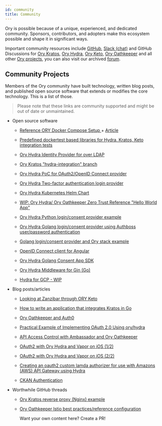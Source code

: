 ```yaml
---
id: community
title: Community
---
```


Ory is possible because of a unique, experienced, and dedicated community.
Sponsors, contributors, and adopters make this ecosystem possible and shape it
in significant ways.

Important community resources include [GitHub](https://github.com/Ory),
[Slack (chat)](https://slack.Ory.sh/) and GitHub Discussions for
[Ory Kratos](https://github.com/ory/kratos/discussions),
[Ory Hydra](https://github.com/ory/hydra/discussions),
[Ory Keto](https://github.com/ory/oathkeeper/discussions),
[Ory Oathkeeper](https://github.com/ory/oathkeeper/discussions) and all other
[Ory projects](https://github.com/ory/meta/discussions), you can also visit our
archived [forum](https://community.Ory.sh/).

## Community Projects

Members of the Ory community have built technology, written blog posts, and
published open source software that extends or modifies the core technology.
This is a list of those.

> Please note that these links are community supported and might be out of date
> or unmaintained.

- Open source software

  - [Reference ORY Docker Compose Setup ](https://github.com/radekg/ory-reference-compose) + [Article](https://gruchalski.com/posts/2021-04-10-ory-reference-docker-compose-and-thoughts-on-the-platform/)
  - [Predefined dockertest based libraries for Hydra, Kratos, Keto integration tests](https://github.com/radekg/app-kit-orytest)
  - [Ory Hydra Identity Provider for over LDAP](https://github.com/i-core/werther)
  - [Ory Kratos "hydra-integration" branch](https://github.com/Ory/kratos-selfservice-ui-node/tree/hydra-integration-2021)
  - [Ory Hydra PoC for OAuth2/OpenID Connect provider](https://git.dittberner.info/jan/hydra_oidc_poc)
  - [Ory Hydra Two-factor authentication login provider](https://github.com/epandurski/hydra_login2f)
  - [Ory Hydra Kubernetes Helm Chart](https://github.com/kubernetes/charts/pull/1022)
  - [WIP: Ory Hydra/ Ory Oathkeeper Zero Trust Reference "Hello World App"](https://github.com/JasonCubic/oathkeeper_hydra_reverse_proxy)

  - [Ory Hydra Python login/consent provider example](https://github.com/westphahl/hydra-login-consent-python)
  - [Ory Hydra Golang login/consent provider using Authboss user/password authentication](https://github.com/nbycomp/login-consent)
  - [Golang login/consent provider and Ory stack example](https://github.com/piensa/logico)
  - [OpenID Connect client for Angular](https://git.webmeisterei.com/minadmin/js-oidc)
  - [Ory Hydra Golang Consent App SDK](https://github.com/janekolszak/idp)
  - [Ory Hydra Middleware for Gin (Go)](https://github.com/janekolszak/gin-hydra)
  - [Hydra for GCP - WIP](https://github.com/someone1/hydra-gcp)

- Blog posts/articles

  - [Looking at Zanzibar through ORY Keto](https://gruchalski.com/posts/2021-04-11-looking-at-zanzibar-through-ory-keto/)
  - [How to write an application that integrates Kratos in Go](https://stories.abletech.nz/integrating-third-party-provider-kratos-f5514b53af66)
  - [Ory Oathkeeper and Auth0](https://blog.commit.dev/articles/open-source-sundays-building-a-user-management-solution-using-Ory-oathkeeper-and-auth0)
  - [Practical Example of Implementing OAuth 2.0 Using ory/hydra](https://yusufs.medium.com/practical-example-of-implementing-oauth-2-0-using-ory-hydra-fbaa2765d94f)

  - [API Access Control with Ambassador and Ory Oathkeeper](https://blog.getambassador.io/part-2-api-access-control-and-authentication-with-kubernetes-ambassador-and-Ory-oathkeeper-q-a-127fa57f6332?utm_content=76739953&utm_medium=social&utm_source=twitter)
  - [OAuth2 with Ory Hydra and Vapor on iOS (1/2)](https://medium.com/12plus1/oauth2-with-Ory-hydra-vapor-3-and-ios-12-ca0e61c28f5a)
  - [OAuth2 with Ory Hydra and Vapor on iOS (2/2)](https://medium.com/12plus1/oauth2-implementation-with-Ory-hydra-vapor-3-and-ios-12-d1fe688a5479)
  - [Creating an oauth2 custom lamda authorizer for use with Amazons (AWS) API Gateway using Hydra](https://blogs.edwardwilde.com/2017/01/12/creating-an-oauth2-custom-lamda-authorizer-for-use-with-amazons-aws-api-gateway-using-hydra/)
  - [CKAN Authentication](https://tech.datopian.com/authentication/#introduction)

- Worthwhile GitHub threads

  - [Ory Kratos reverse proxy (Nginx) example](https://github.com/Ory/kratos/discussions/1049)
  - [Ory Oathkeeper Istio best practices/reference configuration](https://github.com/Ory/oathkeeper/issues/624)

    Want your own content here? Create a PR!
